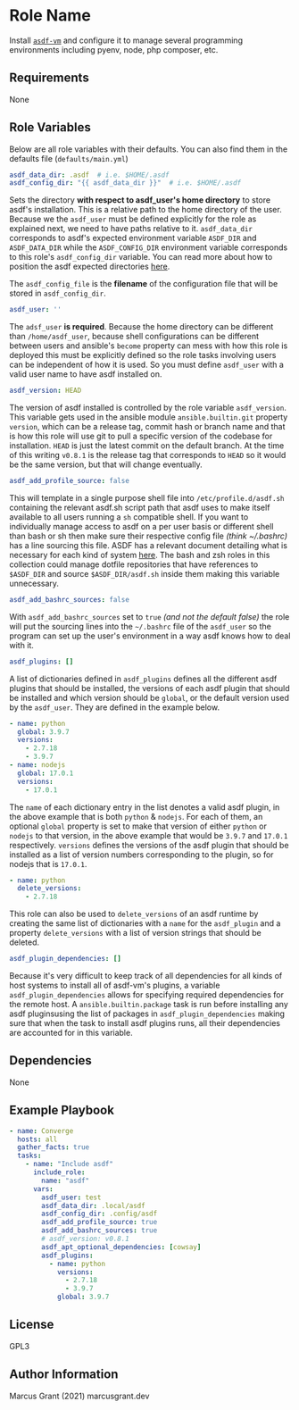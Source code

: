 Role Name
=========

Install [`asdf-vm`](https://asdf-vm.com/) and configure it to manage several programming environments including pyenv, node, php composer, etc.

Requirements
------------

None

Role Variables
--------------

Below are all role variables with their defaults. You can also find them in the defaults file (`defaults/main.yml`)

```yaml
asdf_data_dir: .asdf  # i.e. $HOME/.asdf
asdf_config_dir: "{{ asdf_data_dir }}"  # i.e. $HOME/.asdf
```

Sets the directory **with respect to asdf_user's home directory** to store asdf's installation. This is a relative path to the home directory of the user. Because we the `asdf_user` must be defined explicitly for the role as explained next, we need to have paths relative to it. `asdf_data_dir` corresponds to asdf's expected environment variable `ASDF_DIR` and `ASDF_DATA_DIR` while the `ASDF_CONFIG_DIR` environment variable corresponds to this role's `asdf_config_dir` variable. You can read more about how to position the asdf expected directories [here](https://asdf-vm.com/manage/configuration.html#environment-variables).

The `asdf_config_file` is the **filename** of the configuration file that will be stored in `asdf_config_dir`.

```yaml
asdf_user: ''
```

The `adsf_user` **is required**. Because the home directory can be different than `/home/asdf_user`, because shell configurations can be different between users and ansible's `become` property can mess with how this role is deployed this must be explicitly defined so the role tasks involving users can be independent of how it is used. So you must define `asdf_user` with a valid user name to have asdf installed on.

```yaml
asdf_version: HEAD
```

The version of asdf installed is controlled by the role variable `asdf_version`. This variable gets used in the ansible module `ansible.builtin.git` property `version`, which can be a release tag, commit hash or branch name and that is how this role will use git to pull a specific version of the codebase for installation. `HEAD` is just the latest commit on the default branch. At the time of this writing `v0.8.1` is the release tag that corresponds to `HEAD` so it would be the same version, but that will change eventually.

```yaml
asdf_add_profile_source: false
```

This will template in a single purpose shell file into `/etc/profile.d/asdf.sh` containing the relevant asdf.sh script path that asdf uses to make itself available to all users running a `sh` compatible shell. If you want to individually manage access to asdf on a per user basis or different shell than bash or sh then make sure their respective config file *(think ~/.bashrc)* has a line sourcing this file. ASDF has a relevant document detailing what is necessary for each kind of system [here](https://asdf-vm.com/guide/getting-started.html#_3-install-asdf). The bash and zsh roles in this collection could manage dotfile repositories that have references to `$ASDF_DIR` and source `$ASDF_DIR/asdf.sh` inside them making this variable unnecessary.

```yaml
asdf_add_bashrc_sources: false
```

With `asdf_add_bashrc_sources` set to `true` *(and not the default false)* the role will put the sourcing lines into the `~/.bashrc` file of the `asdf_user` so the program can set up the user's environment in a way asdf knows how to deal with it.

```yaml
asdf_plugins: []
```

A list of dictionaries defined in `asdf_plugins` defines all the different asdf plugins that should be installed, the versions of each asdf plugin that should be installed and which version should be `global`, or the default version used by the `asdf_user`. They are defined in the example below.

```yaml
- name: python
  global: 3.9.7
  versions:
    - 2.7.18
    - 3.9.7
- name: nodejs
  global: 17.0.1
  versions:
    - 17.0.1
```

The `name` of each dictionary entry in the list denotes a valid asdf plugin, in the above example that is both `python` & `nodejs`. For each of them, an optional `global` property is set to make that version of either `python` or `nodejs` to that version, in the above example that would be `3.9.7` and `17.0.1` respectively. `versions` defines the versions of the asdf plugin that should be installed as a list of version numbers corresponding to the plugin, so for nodejs that is `17.0.1`.

```yaml
- name: python
  delete_versions:
    - 2.7.18
```

This role can also be used to `delete_versions` of an asdf runtime by creating the same list of dictionaries with a `name` for the `asdf_plugin` and a property `delete_versions` with a list of version strings that should be deleted.

```yaml
asdf_plugin_dependencies: []
```

Because it's very difficult to keep track of all dependencies for all kinds of host systems to install all of asdf-vm's plugins, a variable `asdf_plugin_dependencies` allows for specifying required dependencies for the remote host. A `ansible.builtin.package` task is run before installing any asdf pluginsusing the list of packages in `asdf_plugin_dependencies` making sure that when the task to install asdf plugins runs, all their dependencies are accounted for in this variable.

Dependencies
------------

None

Example Playbook
----------------

```yaml
- name: Converge
  hosts: all
  gather_facts: true
  tasks:
    - name: "Include asdf"
      include_role:
        name: "asdf"
      vars:
        asdf_user: test
        asdf_data_dir: .local/asdf
        asdf_config_dir: .config/asdf
        asdf_add_profile_source: true
        asdf_add_bashrc_sources: true
        # asdf_version: v0.8.1
        asdf_apt_optional_dependencies: [cowsay]
        asdf_plugins:
          - name: python
            versions:
              - 2.7.18
              - 3.9.7
            global: 3.9.7
```

License
-------

GPL3

Author Information
------------------

Marcus Grant (2021) marcusgrant.dev

